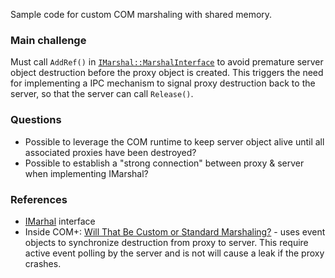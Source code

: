 Sample code for custom COM marshaling with shared memory.

### Main challenge
Must call `AddRef()` in [`IMarshal::MarshalInterface`](https://docs.microsoft.com/nb-no/windows/desktop/api/objidl/nf-objidl-imarshal-marshalinterface) to avoid premature server object destruction before the proxy object is created. This triggers the need for implementing a IPC mechanism to signal proxy destruction back to the server, so that the server can call `Release()`.


### Questions
* Possible to leverage the COM runtime to keep server object alive until all associated proxies have been destroyed?
* Possible to establish a "strong connection" between proxy & server when implementing IMarshal?

### References
* [IMarhal](https://docs.microsoft.com/nb-no/windows/desktop/api/objidl/nn-objidl-imarshal) interface
* Inside COM+: [Will That Be Custom or Standard Marshaling?](https://thrysoee.dk/InsideCOM+/ch14c.htm) - uses event objects to synchronize destruction from proxy to server. This require active event polling by the server and is not will cause a leak if the proxy crashes.
